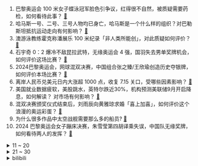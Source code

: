 1. 巴黎奥运会 100 米女子蝶泳冠军脸色引争议，红得很不自然，被质疑需要药检，如何看待此事？ [:link:](https://www.zhihu.com/question/662844861)
2. 哈马斯一号、二号、三号人物均已身亡，哈马斯是一个什么样的组织？对巴勒斯坦抵抗运动走向有何影响？ [:link:](https://www.zhihu.com/question/663238844)
3. 澳游泳教练霍克称潘展乐 100 米纪录「非人类所能创」，对此质疑如何评价？ [:link:](https://www.zhihu.com/question/663210542)
4. 石宇奇 0：2 爆冷不敌昆拉武特，无缘奥运会 4 强，国羽失去男单奖牌机会，如何评价这场比赛？ [:link:](https://www.zhihu.com/question/663295522)
5. 2024巴黎奥运会，网球混双决赛，中国组合张之臻/王欣瑜创造历史夺银牌，如何评价本场比赛？ [:link:](https://www.zhihu.com/question/663297653)
6. 离岸人民币兑美元日内大涨超 1000 点，收复 7.15 关口，受哪些因素影响？ [:link:](https://www.zhihu.com/question/663252836)
7. 美国就业数据疲软，美股跳水，英特尔跌近30%，机构预测美联储9月开启降息，如何解读？ 对市场有何影响？ [:link:](https://www.zhihu.com/question/663288060)
8. 混双决赛颁奖仪式结束后，刘雨辰向黄雅琼求婚「喜上加喜」，如何评价这个浪漫的奥运彩蛋？ [:link:](https://www.zhihu.com/question/663291084)
9. 为什么很多作品中太空战舰需要那么多的船员? [:link:](https://www.zhihu.com/question/662985889)
10. 2024 巴黎奥运会女子蹦床决赛，朱雪莹第四胡译乘失误，中国队无缘奖牌，如何看待两人的发挥？ [:link:](https://www.zhihu.com/question/663275689)
<details>
<summary>11 ~ 20</summary>

11. 职场新人该学习老员工「通用心态」还是坚持自己的「个性心态」？ [:link:](https://www.zhihu.com/question/663026350)
12. 初入职场有很多想法，但都被领导否定了，我产生了自我怀疑，不知道自己是否适合这份工作？ [:link:](https://www.zhihu.com/question/662639626)
13. 俗话说「冬练三九，夏练三伏」夏天锻炼应该注意些什么？ [:link:](https://www.zhihu.com/question/541842033)
14. 如何评价《喜人奇妙夜》的第六期？ [:link:](https://www.zhihu.com/question/663211465)
15. 2024 巴黎奥运会乒乓球男子单打，莫雷加德 4：2 雨果杀进决赛将与樊振东争金，他能最终夺冠吗？ [:link:](https://www.zhihu.com/question/663268550)
16. 赛后，张本智和发文：现在的我还没有资格成为单打奖牌得主或冠军，你怎么看？ [:link:](https://www.zhihu.com/question/663235538)
17. 你希望2024年下半年拥有什么呢？ [:link:](https://www.zhihu.com/question/659914469)
18. 孙颖莎能成为乒坛史上最快实现大满贯的吗？ [:link:](https://www.zhihu.com/question/662699146)
19. 2024 巴黎奥运会乒乓球男单决赛，樊振东能替王楚钦复仇，战胜莫雷加德吗？ [:link:](https://www.zhihu.com/question/663268166)
20. 2024 巴黎奥运会乒乓球女子单打，孙颖莎 4:0 横扫日本选手挺进决赛，如何评价这场比赛？ [:link:](https://www.zhihu.com/question/663273318)
</details>
<details>
<summary>21 ~ 30</summary>

21. 为什么现在的年轻人突然开始喜欢骑自行车和打羽毛球了？ [:link:](https://www.zhihu.com/question/661397412)
22. 徐峥的新电影《逆行人生》拍得怎么样？值得到影院看吗？ [:link:](https://www.zhihu.com/question/663242637)
23. 宝马 i3 将回涨 7 万，此次涨价会给目前的购买者带来哪些影响？ [:link:](https://www.zhihu.com/question/662343802)
24. 2024 巴黎奥运会羽毛球混合双打，「雅思」组合 2:0 战胜韩国组合夺冠，如何评价这场比赛？ [:link:](https://www.zhihu.com/question/663273783)
25. 如何评价乒乓球运动员陈梦？ [:link:](https://www.zhihu.com/question/58558202)
26. 人会对他人产生恶意，甚至进行攻击，在多数情况下，是因为自己恐惧和缺乏勇气吗？ [:link:](https://www.zhihu.com/question/662936290)
27. 特朗普真的能当选吗？ [:link:](https://www.zhihu.com/question/661796727)
28. 万历朝鲜战争到底是谁赢了，为什么日本人会认为自己只是输在丰臣秀吉病死呢？ [:link:](https://www.zhihu.com/question/20559796)
29. 2024 巴黎奥运会乒乓球男子单打半决赛，樊振东 4:0 横扫法国选手晋级决赛，你看好他夺冠吗？ [:link:](https://www.zhihu.com/question/663258907)
30. 《唐朝诡事录之西行》八个单元中你最喜欢哪一个？ [:link:](https://www.zhihu.com/question/662724969)
</details><details>
<summary>bilibili</summary>

</details>